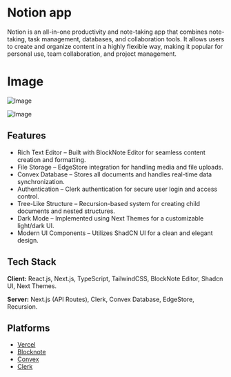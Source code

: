 # Notion app

Notion is an all-in-one productivity and note-taking app that combines note-taking, task management, databases, and collaboration tools. It allows users to create and organize content in a highly flexible way, making it popular for personal use, team collaboration, and project management.

# Image

![Image](https://github.com/user-attachments/assets/0d124af9-d1e7-4030-b6ae-0dfb713a2d2b)

![Image](https://github.com/user-attachments/assets/2175e170-9d72-4021-8a6c-9fcae81b6c6d)

## Features

- Rich Text Editor – Built with BlockNote Editor for seamless content creation and formatting.
- File Storage – EdgeStore integration for handling media and file uploads.
- Convex Database – Stores all documents and handles real-time data synchronization.
- Authentication – Clerk authentication for secure user login and access control.
- Tree-Like Structure – Recursion-based system for creating child documents and nested structures.
- Dark Mode – Implemented using Next Themes for a customizable light/dark UI.
- Modern UI Components – Utilizes ShadCN UI for a clean and elegant design.


## Tech Stack

**Client:** React.js, Next.js, TypeScript, TailwindCSS, BlockNote Editor, Shadcn UI, Next Themes.

**Server:** Next.js (API Routes), Clerk, Convex Database, EdgeStore, Recursion.

## Platforms

- [Vercel](https://vercel.com/)
- [Blocknote](https://www.blocknotejs.org/)
- [Convex](https://www.convex.dev/)
- [Clerk](https://clerk.com/)